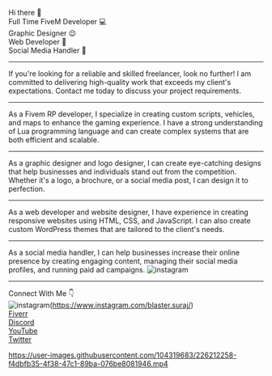 Hi there 👋<br>
Full Time FiveM Developer 💻<br>
Graphic Designer 😉<br>
Web Developer 📝 <br>
Social Media Handler 📱 <br>

--------------------------------------------------------------------------------------

If you're looking for a reliable and skilled freelancer, look no further! I am committed to delivering high-quality work that exceeds my client's expectations. Contact me today to discuss your project requirements.

--------------------------------------------------------------------------------------

As a Fivem RP developer, I specialize in creating custom scripts, vehicles, and maps to enhance the gaming experience. I have a strong understanding of Lua programming language and can create complex systems that are both efficient and scalable.

--------------------------------------------------------------------------------------

As a graphic designer and logo designer, I can create eye-catching designs that help businesses and individuals stand out from the competition. Whether it's a logo, a brochure, or a social media post, I can design it to perfection.

--------------------------------------------------------------------------------------

As a web developer and website designer, I have experience in creating responsive websites using HTML, CSS, and JavaScript. I can also create custom WordPress themes that are tailored to the client's needs.

--------------------------------------------------------------------------------------

As a social media handler, I can help businesses increase their online presence by creating engaging content, managing their social media profiles, and running paid ad campaigns.
![instagram](https://user-images.githubusercontent.com/104319683/226214937-e317825a-50de-4d7c-a822-bd6efa8060bc.png)

--------------------------------------------------------------------------------------

Connect With Me 👇 <br>
![instagram](https://user-images.githubusercontent.com/104319683/226214937-e317825a-50de-4d7c-a822-bd6efa8060bc.png)(https://www.instagram.com/blaster.suraj/) <br>
[Fiverr](https://www.fiverr.com/blastersuraj) <br>
[Discord](https://discord.gg/HGzjtD846H) <br>
[YouTube](https://www.youtube.com/@blastersuraj) <br>
[Twitter](https://twitter.com/BlasterSuraj)

https://user-images.githubusercontent.com/104319683/226212258-f4dbfb35-4f38-47c1-89ba-076be8081946.mp4

<!--
**blastersuraj/blastersuraj** is a ✨ _special_ ✨ repository because its `README.md` (this file) appears on your GitHub profile.

Hello, I am a multi-talented freelancer with expertise in various fields including Fivem RP development, graphic design, logo design, web development, website design, and social media handling. I have three years of experience in these fields and can provide high-quality work to my clients.
-->
